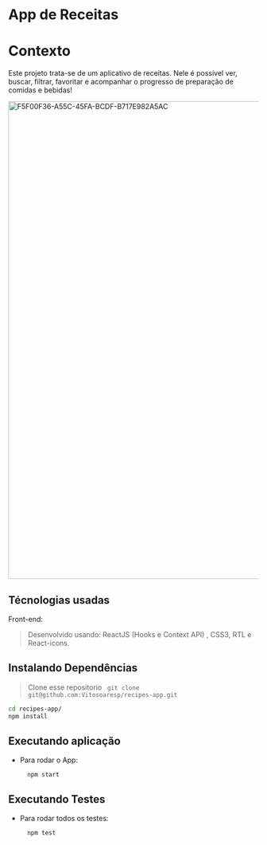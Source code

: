 # App de Receitas

# Contexto
Este projeto trata-se de um aplicativo de receitas. Nele é possível ver, buscar, filtrar, favoritar e acompanhar o progresso de preparação de comidas e bebidas!

<img width="960" alt="F5F00F36-A55C-45FA-BCDF-B717E982A5AC" src="https://user-images.githubusercontent.com/23152592/177244849-6dd47e48-1ca0-4c2f-98dd-630744a76ab5.PNG">


## Técnologias usadas

Front-end:
> Desenvolvido usando: ReactJS (Hooks e Context API) , CSS3, RTL e React-icons.

## Instalando Dependências

> Clone esse repositorio ``` git clone git@github.com:Vitosoaresp/recipes-app.git```
```bash
cd recipes-app/
npm install
```

## Executando aplicação

* Para rodar o App:

  ```
    npm start
  ```

## Executando Testes

* Para rodar todos os testes:

  ```
    npm test
  ```
